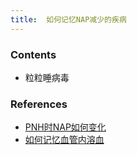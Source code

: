 ```yaml
---
title:  如何记忆NAP减少的疾病
--- 
```


### Contents
- 粒粒睡病毒

### References
- [PNH时NAP如何变化](/PNH时NAP如何变化)
- [如何记忆血管内溶血](/如何记忆血管内溶血)
